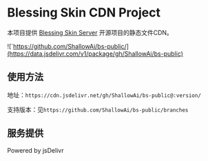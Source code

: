 # Blessing Skin CDN Project

本项目提供 [Blessing Skin Server](https://github.com/bs-community/blessing-skin-server) 开源项目的静态文件CDN。

![`https://github.com/ShallowAi/bs-public/](https://data.jsdelivr.com/v1/package/gh/ShallowAi/bs-public)

## 使用方法

地址：`https://cdn.jsdelivr.net/gh/ShallowAi/bs-public@:version/`

支持版本：见`https://github.com/ShallowAi/bs-public/branches`

## 服务提供

Powered by jsDelivr